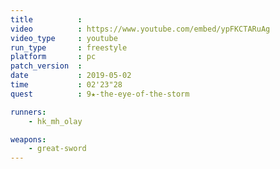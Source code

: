 ```yaml
---
title          :
video          : https://www.youtube.com/embed/ypFKCTARuAg
video_type     : youtube
run_type       : freestyle
platform       : pc
patch_version  :
date           : 2019-05-02
time           : 02'23"28
quest          : 9★-the-eye-of-the-storm

runners:
    - hk_mh_olay

weapons:
    - great-sword
---
```

